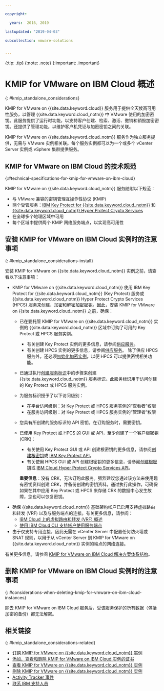 ```yaml
---

copyright:

  years:  2016, 2019

lastupdated: "2019-04-03"

subcollection: vmware-solutions


---
```


{:tip: .tip}
{:note: .note}
{:important: .important}

# KMIP for VMware on IBM Cloud 概述
{: #kmip_standalone_considerations}

KMIP for VMware on {{site.data.keyword.cloud}} 服务用于提供全天候高可用性服务，以管理 {{site.data.keyword.cloud_notm}} 中 VMware 使用的加密密钥。此服务提供了运行时功能，以支持客户创建、检索、激活、撤销和销毁加密密钥。还提供了管理功能，以维护客户机凭证与加密密钥之间的关联。

KMIP for VMware on {{site.data.keyword.cloud_notm}} 服务作为独立服务提供，无需与 VMware 实例相关联。每个服务实例都可以为一个或多个 vCenter Server 实例或 vSphere 集群提供服务。

## KMIP for VMware on IBM Cloud 的技术规范
{:#technical-specifications-for-kmip-for-vmware-on-ibm-cloud}

KMIP for VMware on {{site.data.keyword.cloud_notm}} 服务随附以下规范：

* 与 VMware 兼容的密钥管理互操作性协议 (KMIP)
* 两个受管服务：[IBM Key Protect for {{site.data.keyword.cloud_notm}}](https://cloud.ibm.com/catalog/services/key-protect) 和 [{{site.data.keyword.cloud_notm}} Hyper Protect Crypto Services](https://cloud.ibm.com/catalog/services/hyper-protect-crypto-services)
* 在全球多个地理区域中可用
* 每个区域中提供两个 KMIP 网络服务端点，以实现高可用性

## 安装 KMIP for VMware on IBM Cloud 实例时的注意事项
{: #kmip_standalone_considerations-install}

安装 KMIP for VMware on {{site.data.keyword.cloud_notm}} 实例之前，请查看以下注意事项：

* KMIP for VMware on {{site.data.keyword.cloud_notm}} 使用 IBM Key Protect for {{site.data.keyword.cloud_notm}} (Key Protect) 服务或 {{site.data.keyword.cloud_notm}} Hyper Protect Crypto Services (HPCS) 服务来创建、加密和解密加密密钥。因此，安装 KMIP for VMware on {{site.data.keyword.cloud_notm}} 之前，确保：
   * 已在要托管 KMIP for VMware on {{site.data.keyword.cloud_notm}} 实例的 {{site.data.keyword.cloud_notm}} 区域中订购了可用的 Key Protect 或 HPCS 服务实例。
      * 有关创建 Key Protect 实例的更多信息，请参阅[供应服务](/docs/services/key-protect?topic=key-protect-provision)。
      * 有关创建 HPCS 实例的更多信息，请参阅[供应服务](/docs/services/hs-crypto?topic=hs-crypto-provision#provision)。 除了供应 HPCS 服务外，还必须[初始化加密实例](/docs/services/hs-crypto?topic=hs-crypto-initialize-hsm#initialize-hsm)，以便 HPCS 可以提供密钥相关功能。
   * 已通过执行[创建服务标识](/docs/iam?topic=iam-serviceids)中的步骤来创建 {{site.data.keyword.cloud_notm}} 服务标识。此服务标识用于访问创建的 Key Protect 或 HPCS 服务实例。
   * 为服务标识授予了以下访问级别：
      * 在平台访问级别：对 Key Protect 或 HPCS 服务实例的“查看者”权限
      * 在服务访问级别：对 Key Protect 或 HPCS 服务实例的“管理者”权限
   * 您具有所创建的服务标识的 API 密钥。在订购服务时，需要密钥。
   * 已使用 Key Protect 或 HPCS 的 GUI 或 API，至少创建了一个客户根密钥 (CRK)：
      * 有关使用 Key Protect GUI 或 API 创建根密钥的更多信息，请参阅[创建根密钥](/docs/services/key-protect?topic=key-protect-create-root-keys#create-root-keys)或 [IBM Key Protect API](https://cloud.ibm.com/apidocs/key-protect)。
      * 有关使用 HPCS GUI 或 API 创建根密钥的更多信息，请参阅[创建根密钥](/docs/hs-crypto/get-started?topic=hs-crypto-create-root-keys)或 [IBM Cloud Hyper Protect Crypto Services API](https://cloud.ibm.com/apidocs/hp-crypto)。

     **重要信息**：没有 CRK，无法订购此服务。强烈建议您通过该方法来使用现有密钥资料创建 CRK，并备份创建的密钥资料。通过执行此操作，可确保如果在其中应用 Key Protect 或 HPCS 来存储 CRK 的数据中心发生故障，您也可以恢复密钥。
* 确保 {{site.data.keyword.cloud_notm}} 基础架构帐户已启用支持虚拟路由和转发 (VRF) 以及与服务端点的连接。有关更多信息，请参阅：
   * [IBM Cloud 上的虚拟路由和转发 (VRF) 概述](/docs/infrastructure/direct-link?topic=direct-link-overview-of-virtual-routing-and-forwarding-vrf-on-ibm-cloud)
   * [使用 IBM Cloud CLI 支持帐户使用服务端点](/docs/services/service-endpoint?topic=service-endpoint-getting-started#cs_cli_install_steps)
* 由于仅支持专用连接，因此无需在 vCenter Server 中配置任何防火墙或 SNAT 规则，以用于从 vCenter Server 到 KMIP for VMware on {{site.data.keyword.cloud_notm}} 实例的端点的网络连接。

有关更多信息，请参阅 [KMIP for VMware on IBM Cloud 解决方案体系结构](/docs/services/vmwaresolutions/archiref/kmip?topic=vmware-solutions-kmip-overview)。

## 删除 KMIP for VMware on IBM Cloud 实例时的注意事项
{: #considerations-when-deleting-kmip-for-vmware-on-ibm-cloud-instances}

除去 KMIP for VMware on IBM Cloud 服务后，受该服务保护的所有数据（包括加密的备份）都无法解密。

## 相关链接
{: #kmip_standalone_considerations-related}

* [订购 KMIP for VMware on {{site.data.keyword.cloud_notm}} 实例](/docs/services/vmwaresolutions/services?topic=vmware-solutions-kmip_standalone_ordering)
* [添加、查看和删除 KMIP for VMware on IBM Cloud 实例的证书](/docs/services/vmwaresolutions/services?topic=vmware-solutions-kmip_standalone_addingdeletingcert)
* [查看 KMIP for VMware on {{site.data.keyword.cloud_notm}} 实例](/docs/services/vmwaresolutions/services?topic=vmware-solutions-kmip_standalone_viewing)
* [删除 KMIP for VMware on {{site.data.keyword.cloud_notm}} 实例](/docs/services/vmwaresolutions/services?topic=vmware-solutions-kmip_standalone_deleting)
* [Activity Tracker 事件](/docs/services/vmwaresolutions/vmonic?topic=vmware-solutions-at-events)
* [联系 IBM 支持人员](/docs/services/vmwaresolutions/vmonic?topic=vmware-solutions-trbl_support)
